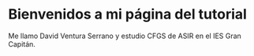 # Bienvenidos a mi página del tutorial

Me llamo David Ventura Serrano y estudio CFGS de ASIR en el IES Gran Capitán.
